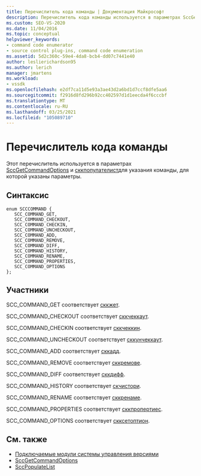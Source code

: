 ```yaml
---
title: Перечислитель кода команды | Документация Майкрософт
description: Перечислитель кода команды используется в параметрах SccGetCommandOptions и Сккпопулателистто для указания команды, для которой указаны параметры.
ms.custom: SEO-VS-2020
ms.date: 11/04/2016
ms.topic: conceptual
helpviewer_keywords:
- command code enumerator
- source control plug-ins, command code enumeration
ms.assetid: 5d2c360c-59e4-4da8-bcb4-dd07c7441e40
author: leslierichardson95
ms.author: lerich
manager: jmartens
ms.workload:
- vssdk
ms.openlocfilehash: e2df7ca11d5e93a3ae43d2a6bd1d7ccf8dfe5aa6
ms.sourcegitcommit: f2916d8fd296b92cc402597d1d1eecda4f6cccbf
ms.translationtype: MT
ms.contentlocale: ru-RU
ms.lasthandoff: 03/25/2021
ms.locfileid: "105089710"
---
```

# <a name="command-code-enumerator"></a>Перечислитель кода команды
Этот перечислитель используется в параметрах [SccGetCommandOptions](../extensibility/sccgetcommandoptions-function.md) и [сккпопулателист](../extensibility/sccpopulatelist-function.md)для указания команды, для которой указаны параметры.

## <a name="syntax"></a>Синтаксис

```
enum SCCCOMMAND {
   SCC_COMMAND_GET,
   SCC_COMMAND_CHECKOUT,
   SCC_COMMAND_CHECKIN,
   SCC_COMMAND_UNCHECKOUT,
   SCC_COMMAND_ADD,
   SCC_COMMAND_REMOVE,
   SCC_COMMAND_DIFF,
   SCC_COMMAND_HISTORY,
   SCC_COMMAND_RENAME,
   SCC_COMMAND_PROPERTIES,
   SCC_COMMAND_OPTIONS
};
```

## <a name="members"></a>Участники
SCC_COMMAND_GET соответствует [сккжет](../extensibility/sccget-function.md).

SCC_COMMAND_CHECKOUT соответствует [сккчеккаут](../extensibility/scccheckout-function.md).

SCC_COMMAND_CHECKIN соответствует [сккчеккин](../extensibility/scccheckin-function.md).

SCC_COMMAND_UNCHECKOUT соответствует [сккунчеккаут](../extensibility/sccuncheckout-function.md).

SCC_COMMAND_ADD соответствует [сккадд](../extensibility/sccadd-function.md).

SCC_COMMAND_REMOVE соответствует [сккремове](../extensibility/sccremove-function.md).

SCC_COMMAND_DIFF соответствует [сккдифф](../extensibility/sccdiff-function.md).

SCC_COMMAND_HISTORY соответствует [скчистори](../extensibility/scchistory-function.md).

SCC_COMMAND_RENAME соответствует [сккренаме](../extensibility/sccrename-function.md).

SCC_COMMAND_PROPERTIES соответствует [сккпропертиес](../extensibility/sccproperties-function.md).

SCC_COMMAND_OPTIONS соответствует [скксетоптион](../extensibility/sccsetoption-function.md).

## <a name="see-also"></a>См. также
- [Подключаемые модули системы управления версиями](../extensibility/source-control-plug-ins.md)
- [SccGetCommandOptions](../extensibility/sccgetcommandoptions-function.md)
- [SccPopulateList](../extensibility/sccpopulatelist-function.md)
